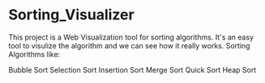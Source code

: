 # Sorting_Visualizer

This project is a Web Visualization tool for sorting algorithms.
It's an easy tool to visulize the algorithm and we can see how it really works.
Sorting Algorithms like:

Bubble Sort
Selection Sort
Insertion Sort
Merge Sort
Quick Sort
Heap Sort

